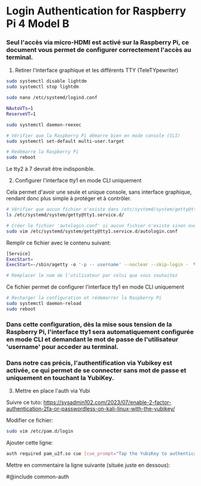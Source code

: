 # Login Authentication for Raspberry Pi 4 Model B 

### Seul l'accès via micro-HDMI est activé sur la Raspberry Pi, ce document vous permet de configurer correctement l'accès au terminal.

1. Retirer l'interface graphique et les différents TTY (TeleTYpewriter)

```bash
sudo systemctl disable lightdm
sudo systemctl stop lightdm

sudo nano /etc/systemd/logind.conf

NAutoVTs=1
ReserveVT=1

sudo systemctl daemon-reexec

# Vérifier que la Raspberry Pi démarre bien en mode console (CLI)
sudo systemctl set-default multi-user.target

# Redémarre la Raspberry Pi
sudo reboot
```

Le tty2 à 7 devrait être indisponible.

2. Configurer l'interface tty1 en mode CLI uniquement

Cela permet d'avoir une seule et unique console, sans interface graphique, rendant donc plus simple à protéger et à contrôler.

```bash
# Vérifier que aucun fichier n'existe dans /etc/systemd/system/getty@tty1.service.d/
ls /etc/systemd/system/getty@tty1.service.d/

# Créer le fichier 'autologin.conf' si aucun fichier n'existe sinon override le ficher existant
sudo vim /etc/systemd/system/getty@tty1.service.d/autologin.conf
```

Remplir ce fichier avec le contenu suivant:
```bash
[Service]
ExecStart=
ExecStart=-/sbin/agetty -o '-p -- username' --noclear --skip-login -  %I $TERM

# Remplacer le nom de l'utilisateur par celui que vous souhaitez
```

Ce fichier permet de configurer l'interface tty1 en mode CLI uniquement

```bash
# Recharger la configuration et rédemarrer la Raspberry Pi
sudo systemctl daemon-reload
sudo reboot
```

### Dans cette configuration, dès la mise sous tension de la Raspberry Pi, l'interface tty1 sera automatiquement configurée en mode CLI et demandant le mot de passe de l'utilisateur 'username' pour acceder au terminal.

### Dans notre cas précis, l'authentification via Yubikey est activée, ce qui permet de se connecter sans mot de passe et uniquement en touchant la YubiKey. 


3. Mettre en place l'auth via Yubi

Suivre ce tuto: https://sysadmin102.com/2023/07/enable-2-factor-authentication-2fa-or-passwordless-on-kali-linux-with-the-yubikey/

Modifier ce fichier:

```bash
sudo vim /etc/pam.d/login 
```

Ajouter cette ligne:

```bash
auth required pam_u2f.so cue [cue_prompt="Tap the YubiKey to authenticate"]
```

Mettre en commentaire la ligne suivante (située juste en dessous): 

#@include common-auth








